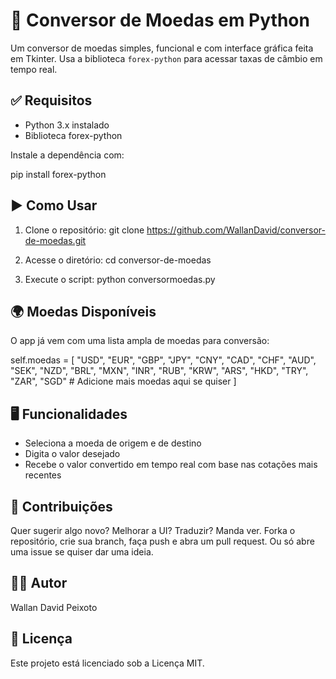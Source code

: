 # 💱 Conversor de Moedas em Python

Um conversor de moedas simples, funcional e com interface gráfica feita em Tkinter. Usa a biblioteca `forex-python` para acessar taxas de câmbio em tempo real.

## ✅ Requisitos

- Python 3.x instalado
- Biblioteca forex-python

Instale a dependência com:

pip install forex-python

## ▶️ Como Usar

1. Clone o repositório:
git clone https://github.com/WallanDavid/conversor-de-moedas.git

2. Acesse o diretório:
cd conversor-de-moedas

3. Execute o script:
python conversormoedas.py

## 🌍 Moedas Disponíveis

O app já vem com uma lista ampla de moedas para conversão:

self.moedas = [
    "USD", "EUR", "GBP", "JPY", "CNY", "CAD", "CHF", "AUD", "SEK", "NZD",
    "BRL", "MXN", "INR", "RUB", "KRW", "ARS", "HKD", "TRY", "ZAR", "SGD"
    # Adicione mais moedas aqui se quiser
]

## 🖥️ Funcionalidades

- Seleciona a moeda de origem e de destino
- Digita o valor desejado
- Recebe o valor convertido em tempo real com base nas cotações mais recentes

## 🤝 Contribuições

Quer sugerir algo novo? Melhorar a UI? Traduzir? Manda ver. Forka o repositório, crie sua branch, faça push e abra um pull request. Ou só abre uma issue se quiser dar uma ideia.

## 👨‍💻 Autor

Wallan David Peixoto

## 📄 Licença

Este projeto está licenciado sob a Licença MIT.
